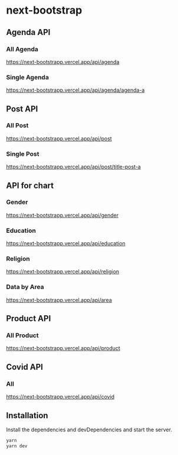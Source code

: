 # next-bootstrap
 
## Agenda API
### All Agenda
https://next-bootstrapp.vercel.app/api/agenda
### Single Agenda
https://next-bootstrapp.vercel.app/api/agenda/agenda-a


## Post API
### All Post
https://next-bootstrapp.vercel.app/api/post
### Single Post
https://next-bootstrapp.vercel.app/api/post/title-post-a


## API for chart
### Gender
https://next-bootstrapp.vercel.app/api/gender
### Education
https://next-bootstrapp.vercel.app/api/education
### Religion
https://next-bootstrapp.vercel.app/api/religion
### Data by Area
https://next-bootstrapp.vercel.app/api/area

## Product API
### All Product
https://next-bootstrapp.vercel.app/api/product

## Covid API
### All
https://next-bootstrapp.vercel.app/api/covid

## Installation

Install the dependencies and devDependencies and start the server.

```sh
yarn
yarn dev
```